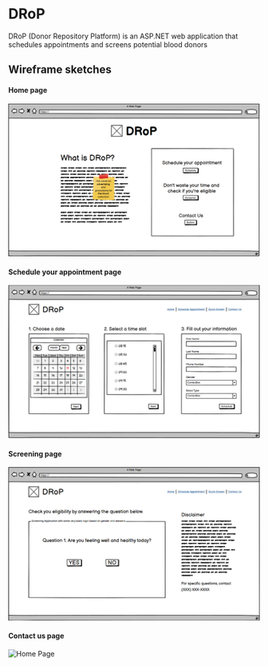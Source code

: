 # DRoP
DRoP (Donor Repository Platform) is an ASP.NET web application that schedules appointments and screens potential blood donors

## Wireframe sketches

#### Home page
![Home Page](Wireframe/WebPageHome.png)

#### Schedule your appointment page
![Home Page](Wireframe/WebPageScheduler.png)

#### Screening page
![Home Page](Wireframe/WebPageScreener.png)

#### Contact us page
![Home Page](Wireframe/WebPageContactUs.png.png)
